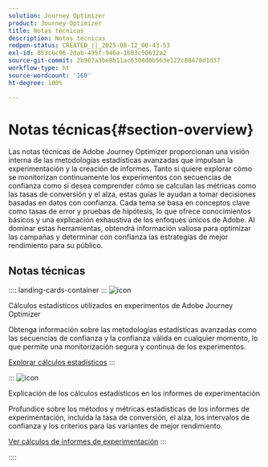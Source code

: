 ```yaml
---
solution: Journey Optimizer
product: Journey Optimizer
title: Notas técnicas
description: Notas técnicas
redpen-status: CREATED_||_2025-08-12_00-43-53
exl-id: 853c6c96-2dab-495f-946a-1b03c50632a2
source-git-commit: 2b907a3be8b11ac6308d0b563e122c88478d1d37
workflow-type: ht
source-wordcount: '160'
ht-degree: 100%

---
```


# Notas técnicas{#section-overview}

Las notas técnicas de Adobe Journey Optimizer proporcionan una visión interna de las metodologías estadísticas avanzadas que impulsan la experimentación y la creación de informes. Tanto si quiere explorar cómo se monitorizan continuamente los experimentos con secuencias de confianza como si desea comprender cómo se calculan las métricas como las tasas de conversión y el alza, estas guías le ayudan a tomar decisiones basadas en datos con confianza. Cada tema se basa en conceptos clave como tasas de error y pruebas de hipótesis, lo que ofrece conocimientos básicos y una explicación exhaustiva de los enfoques únicos de Adobe. Al dominar estas herramientas, obtendrá información valiosa para optimizar las campañas y determinar con confianza las estrategias de mejor rendimiento para su público.

## Notas técnicas

:::: landing-cards-container
:::
![icon](https://cdn.experienceleague.adobe.com/icons/book.svg?lang=es)

Cálculos estadísticos utilizados en experimentos de Adobe Journey Optimizer

Obtenga información sobre las metodologías estadísticas avanzadas como las secuencias de confianza y la confianza válida en cualquier momento, lo que permite una monitorización segura y continua de los experimentos.

[Explorar cálculos estadísticos](../using/content-management/experiment-calculations.md)
:::

:::
![icon](https://cdn.experienceleague.adobe.com/icons/chart-line.svg?lang=es)

Explicación de los cálculos estadísticos en los informes de experimentación

Profundice sobre los métodos y métricas estadísticas de los informes de experimentación, incluida la tasa de conversión, el alza, los intervalos de confianza y los criterios para las variantes de mejor rendimiento.

[Ver cálculos de informes de experimentación](../using/content-management/experiment-report-calculations.md)
:::

::::
